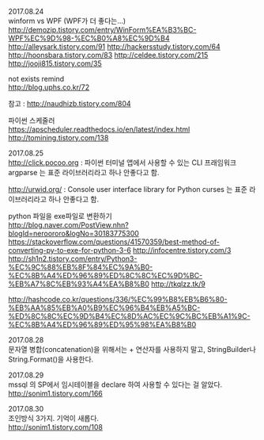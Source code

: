 2017.08.24  
winform vs WPF (WPF가 더 좋다는...)  
http://demozip.tistory.com/entry/WinForm%EA%B3%BC-WPF%EC%9D%98-%EC%B0%A8%EC%9D%B4
http://alleysark.tistory.com/91
http://hackersstudy.tistory.com/64
http://hoonsbara.tistory.com/83
http://celdee.tistory.com/215
http://jooji815.tistory.com/35

not exists remind  
http://blog.uphs.co.kr/72

참고 : http://naudhizb.tistory.com/804

파이썬 스케줄러  
https://apscheduler.readthedocs.io/en/latest/index.html
http://tomining.tistory.com/138

2017.08.25  
http://click.pocoo.org : 파이썬 터미널 앱에서 사용할 수 있는 CLI 프래임워크
argparse 는 표준 라이브러리라고 하나 안좋다고 함.

http://urwid.org/ : Console user interface library for Python
curses 는 표준 라이브러리라고 하나  안좋다고 함.

python 파일을 exe파일로 변환하기  
http://blog.naver.com/PostView.nhn?blogId=neroororo&logNo=30183775300
https://stackoverflow.com/questions/41570359/best-method-of-converting-py-to-exe-for-python-3-6
http://infocentre.tistory.com/3
http://sh1n2.tistory.com/entry/Python3-%EC%9C%88%EB%8F%84%EC%9A%B0-%EC%8B%A4%ED%96%89%ED%8C%8C%EC%9D%BC-%EB%A7%8C%EB%93%A4%EA%B8%B0
http://tkqlzz.tk/9

http://hashcode.co.kr/questions/336/%EC%99%B8%EB%B6%80-%EB%AA%85%EB%A0%B9%EC%96%B4%EB%A5%BC-%ED%8C%8C%EC%9D%B4%EC%8D%AC%EC%9C%BC%EB%A1%9C-%EC%8B%A4%ED%96%89%ED%95%98%EA%B8%B0


2017.08.28  
문자열 병합(concatenation)을 위해서는 + 연산자를 사용하지 말고, StringBuilder나 String.Format()을 사용한다.

2017.08.29  
mssql 의 SP에서 임시테이블을 declare 하여 사용할 수 있다는 걸 알았다.  
http://sonim1.tistory.com/166

2017.08.30  
조인방식 3가지. 기억이 새롭다.  
http://sonim1.tistory.com/108
